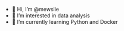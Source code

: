 - 👋 Hi, I’m @mewslie
- 👀 I’m interested in data analysis
- 🌱 I’m currently learning Python and Docker

<!---
mewslie/mewslie is a ✨ special ✨ repository because its `README.md` (this file) appears on your GitHub profile.
You can click the Preview link to take a look at your changes.
--->
